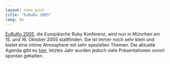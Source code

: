 ```yaml
---
layout: news_post
title: "EuRuKo 2005"
lang: de
---
```


[EuRuKo 2005][1], die Europäische Ruby Konferenz, wird nun in München am
15. und 16. Oktober 2005 stattfinden. Sie ist immer noch sehr klein und
bietet eine intime Atmosphere mit sehr speziellen Themen. Die aktuelle
Agenda gibt es [hier][2], letztes Jahr wurden jedoch viele
Präsentationen vorort spontan gehalten.



[1]: http://www.approximity.com/cgi-bin/europeRuby/tiki.cgi?c=v&amp;p=Euruko05 
[2]: http://www.approximity.com/cgi-bin/europeRuby/tiki.cgi?c=v&amp;p=Euruko05AgendaDetail 
